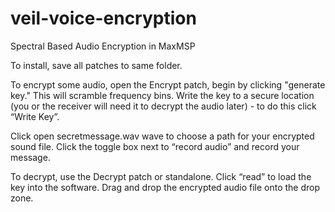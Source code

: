 # veil-voice-encryption
Spectral Based Audio Encryption in MaxMSP

To install, save all patches to same folder.

To encrypt some audio, open the Encrypt patch, begin by clicking "generate key." This will scramble frequency bins. Write the key to a secure location (you or the receiver will need it to decrypt the audio later) - to do this click “Write Key”.

Click open secretmessage.wav wave to choose a path for your encrypted sound file. Click the toggle box next to “record audio” and record your message. 

To decrypt, use the Decrypt patch or standalone. Click “read” to load the key into the software. Drag and drop the encrypted audio file onto the drop zone. 
